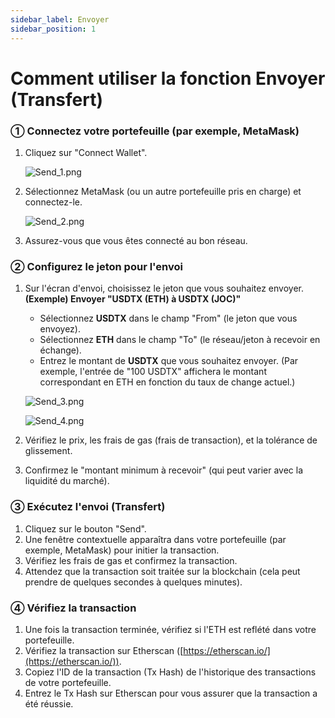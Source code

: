 ```yaml
---
sidebar_label: Envoyer
sidebar_position: 1
---
```


# Comment utiliser la fonction Envoyer (Transfert)

### **① Connectez votre portefeuille (par exemple, MetaMask)**

1. Cliquez sur "Connect Wallet".
    
    ![Send_1.png](/img/docs/Send_1.png)
    
2. Sélectionnez MetaMask (ou un autre portefeuille pris en charge) et connectez-le.
    
    ![Send_2.png](/img/docs/Send_2.png)
    
3. Assurez-vous que vous êtes connecté au bon réseau.

### **② Configurez le jeton pour l'envoi**

1. Sur l'écran d'envoi, choisissez le jeton que vous souhaitez envoyer.  
   **(Exemple) Envoyer "USDTX (ETH) à USDTX (JOC)"**  
   - Sélectionnez **USDTX** dans le champ "From" (le jeton que vous envoyez).  
   - Sélectionnez **ETH** dans le champ "To" (le réseau/jeton à recevoir en échange).  
   - Entrez le montant de **USDTX** que vous souhaitez envoyer. (Par exemple, l'entrée de "100 USDTX" affichera le montant correspondant en ETH en fonction du taux de change actuel.)
    
    ![Send_3.png](/img/docs/Send_3.png)

    ![Send_4.png](/img/docs/Send_4.png)
        
2. Vérifiez le prix, les frais de gas (frais de transaction), et la tolérance de glissement.  
3. Confirmez le "montant minimum à recevoir" (qui peut varier avec la liquidité du marché).

### **③ Exécutez l'envoi (Transfert)**

1. Cliquez sur le bouton "Send".  
2. Une fenêtre contextuelle apparaîtra dans votre portefeuille (par exemple, MetaMask) pour initier la transaction.  
3. Vérifiez les frais de gas et confirmez la transaction.  
4. Attendez que la transaction soit traitée sur la blockchain (cela peut prendre de quelques secondes à quelques minutes).

### **④ Vérifiez la transaction**

1. Une fois la transaction terminée, vérifiez si l'ETH est reflété dans votre portefeuille.  
2. Vérifiez la transaction sur Etherscan ([https://etherscan.io/](https://etherscan.io/)).  
3. Copiez l'ID de la transaction (Tx Hash) de l'historique des transactions de votre portefeuille.  
4. Entrez le Tx Hash sur Etherscan pour vous assurer que la transaction a été réussie.